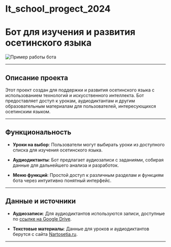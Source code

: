 # It_school_progect_2024
# Бот для изучения и развития осетинского языка

![Пример работы бота](https://ссылка_на_изображение)

---

## Описание проекта

Этот проект создан для поддержки и развития осетинского языка с использованием технологий и искусственного интеллекта. Бот предоставляет доступ к урокам, аудиодиктантам и другим образовательным материалам для пользователей, интересующихся осетинским языком.

---

## Функциональность

- **Уроки на выбор**: Пользователи могут выбирать уроки из доступного списка для изучения осетинского языка.
  
- **Аудиодиктанты**: Бот предлагает аудиозаписи с заданиями, собирая данные для дальнейшего анализа и разработок.

- **Меню функций**: Простой доступ к различным разделам и функциям бота через интуитивно понятный интерфейс.

---

## Данные и источники

- **Аудиозаписи**: Для аудиодиктантов используются записи, доступные по [ссылке на Google Drive](https://drive.google.com/drive/u/0/folders/1S4oCbFMkj-LPXu9hmRjm5XZAoL3tAjzX).

- **Текстовые материалы**: Данные для уроков и аудиодиктантов берутся с сайта [Nartosetia.ru](https://www.nartosetia.ru/).

---


